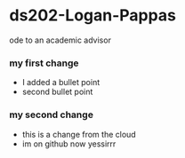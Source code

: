 # ds202-Logan-Pappas
ode to an academic advisor

### my first change
- I added a bullet point
- second bullet point

### my second change

- this is a change from the cloud
- im on github now
yessirrr

